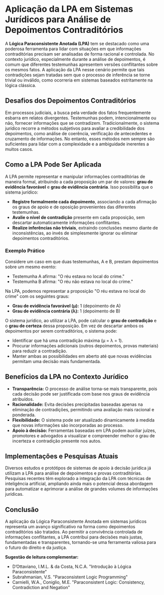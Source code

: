 # Aplicação da LPA em Sistemas Jurídicos para Análise de Depoimentos Contraditórios

A **Lógica Paraconsistente Anotada (LPA)** tem se destacado como uma poderosa ferramenta para lidar com situações em que informações contraditórias precisam ser analisadas de forma racional e controlada. No contexto jurídico, especialmente durante a análise de depoimentos, é comum que diferentes testemunhas apresentem versões conflitantes sobre os mesmos fatos. A aplicação da LPA nesse cenário permite que tais contradições sejam tratadas sem que o processo de inferência se torne trivial ou inválido, como ocorreria em sistemas baseados estritamente na lógica clássica.

## Desafios dos Depoimentos Contraditórios

Em processos judiciais, a busca pela verdade dos fatos frequentemente esbarra em relatos divergentes. Testemunhas podem, intencionalmente ou não, fornecer informações que se contradizem. Tradicionalmente, o sistema jurídico recorre a métodos subjetivos para avaliar a credibilidade dos depoimentos, como análise de coerência, verificação de antecedentes e cruzamento de informações. No entanto, esses métodos nem sempre são suficientes para lidar com a complexidade e a ambiguidade inerentes a muitos casos.

## Como a LPA Pode Ser Aplicada

A LPA permite representar e manipular informações contraditórias de maneira formal, atribuindo a cada proposição um par de valores: **grau de evidência favorável** e **grau de evidência contrária**. Isso possibilita que o sistema jurídico:

- **Registre formalmente cada depoimento**, associando a cada afirmação os graus de apoio e de oposição provenientes das diferentes testemunhas.
- **Avalie o nível de contradição** presente em cada proposição, sem descartar automaticamente informações conflitantes.
- **Realize inferências não triviais**, extraindo conclusões mesmo diante de inconsistências, ao invés de simplesmente ignorar ou eliminar depoimentos contraditórios.

### Exemplo Prático

Considere um caso em que duas testemunhas, A e B, prestam depoimentos sobre um mesmo evento:

- Testemunha A afirma: "O réu estava no local do crime."
- Testemunha B afirma: "O réu não estava no local do crime."

Na LPA, podemos representar a proposição "O réu estava no local do crime" com os seguintes graus:

- **Grau de evidência favorável (μ):** 1 (depoimento de A)
- **Grau de evidência contrária (λ):** 1 (depoimento de B)

O sistema jurídico, ao utilizar a LPA, pode calcular o **grau de contradição** e o **grau de certeza** dessa proposição. Em vez de descartar ambos os depoimentos por serem contraditórios, o sistema pode:

- Identificar que há uma contradição máxima (μ = λ = 1).
- Procurar informações adicionais (outros depoimentos, provas materiais) para reduzir a contradição.
- Manter ambas as possibilidades em aberto até que novas evidências permitam uma decisão mais fundamentada.

## Benefícios da LPA no Contexto Jurídico

- **Transparência:** O processo de análise torna-se mais transparente, pois cada decisão pode ser justificada com base nos graus de evidência atribuídos.
- **Racionalidade:** Evita decisões precipitadas baseadas apenas na eliminação de contradições, permitindo uma avaliação mais racional e ponderada.
- **Flexibilidade:** O sistema pode ser atualizado dinamicamente à medida que novas informações são incorporadas ao processo.
- **Apoio à decisão:** Ferramentas baseadas em LPA podem auxiliar juízes, promotores e advogados a visualizar e compreender melhor o grau de incerteza e contradição presente nos autos.

## Implementações e Pesquisas Atuais

Diversos estudos e protótipos de sistemas de apoio à decisão jurídica já utilizam a LPA para análise de depoimentos e provas contraditórias. Pesquisas recentes têm explorado a integração da LPA com técnicas de inteligência artificial, ampliando ainda mais o potencial dessa abordagem para automatizar e aprimorar a análise de grandes volumes de informações jurídicas.

## Conclusão

A aplicação da Lógica Paraconsistente Anotada em sistemas jurídicos representa um avanço significativo na forma como depoimentos contraditórios são tratados. Ao permitir a convivência controlada de informações conflitantes, a LPA contribui para decisões mais justas, fundamentadas e transparentes, tornando-se uma ferramenta valiosa para o futuro do direito e da justiça.



**Sugestão de leitura complementar:**  
- D’Ottaviano, I.M.L. & da Costa, N.C.A. "Introdução à Lógica Paraconsistente"  
- Subrahmanian, V.S. "Paraconsistent Logic Programming"  
- Carnielli, W.A., Coniglio, M.E. "Paraconsistent Logic: Consistency, Contradiction and Negation"